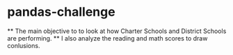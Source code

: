# pandas-challenge
** The main objective to to look at how Charter Schools and District Schools are performing. 
** I also analyze the reading and math scores to draw conlusions. 
